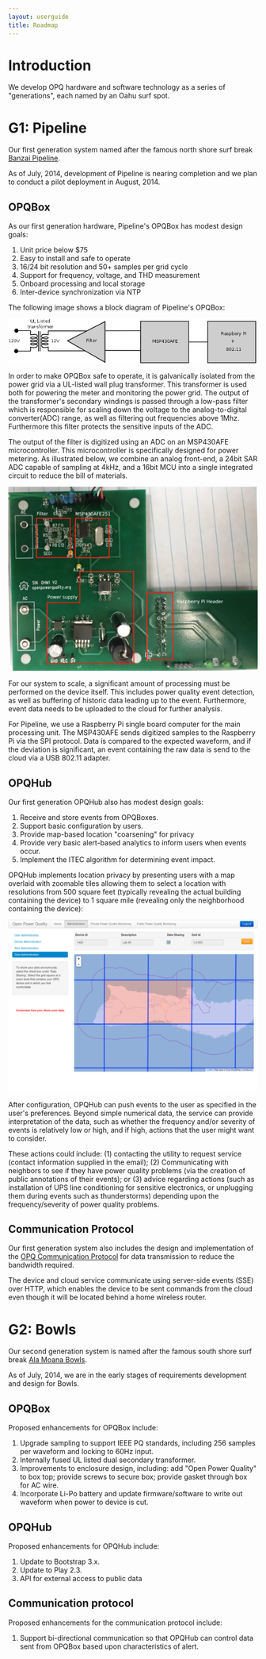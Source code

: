```yaml
---
layout: userguide
title: Roadmap
---
```


# Introduction

We develop OPQ hardware and software technology as a series of "generations", each named by an Oahu surf spot. 

# G1: Pipeline

Our first generation system named after the famous north shore surf break [Banzai Pipeline](http://en.wikipedia.org/wiki/Banzai_Pipeline).

As of July, 2014, development of Pipeline is nearing completion and we plan to conduct a pilot deployment in August, 2014.

## OPQBox

As our first generation hardware, Pipeline's OPQBox has modest design goals:

  1. Unit price below $75
  2. Easy to install and safe to operate
  3. 16/24 bit resolution and 50+ samples per grid cycle
  4. Support for frequency, voltage, and THD measurement
  5. Onboard processing and local storage
  6. Inter-device synchronization via NTP

The following image shows a block diagram of Pipeline's OPQBox:

<img src="../images/hardware-block-diagram.png" class="center-block img-responsive">

In order to make OPQBox safe to operate, it is galvanically isolated from the power grid via a UL-listed wall plug transformer. This transformer is used both for powering the meter and monitoring the power grid. The output of the transformer's secondary windings is passed through a low-pass filter which is responsible for scaling down the voltage to the analog-to-digital converter(ADC) range, as well as filtering out frequencies above 1Mhz. Furthermore this filter protects the sensitive inputs of the ADC.

The output of the filter is digitized using an ADC on an MSP430AFE microcontroller. This microcontroller is specifically designed for power metering. As illustrated below, we combine an analog front-end, a 24bit SAR ADC capable of sampling at 4kHz, and a 16bit MCU into a single integrated circuit to reduce the bill of materials. 

<img src="../images/board3.png" class="center-block img-responsive">

For our system to scale, a significant amount of processing must be performed on the device itself. This includes power quality event detection, as well as buffering of historic data leading up to the event. Furthermore, event data needs to be uploaded to the cloud for further analysis. 

For Pipeline, we use a Raspberry Pi single board computer for the main processing unit. The MSP430AFE sends digitized samples to the Raspberry Pi via the SPI protocol. Data is compared to the expected waveform, and if the deviation is significant, an event containing the raw data is send to the cloud via a USB 802.11 adapter. 

## OPQHub

Our first generation OPQHub also has modest design goals:

  1. Receive and store events from OPQBoxes.
  2. Support basic configuration by users.
  3. Provide map-based location "coarsening" for privacy 
  4. Provide very basic alert-based analytics to inform users when events occur. 
  5. Implement the ITEC algorithm for determining event impact.

OPQHub implements location privacy by presenting users with a map overlaid with zoomable tiles allowing them to select a location with resolutions from 500 square feet (typically revealing the actual building containing the device) to 1 square mile (revealing only the neighborhood containing the device):

<img src="../images/cloud-grid.png" class="center-block img-responsive">

After configuration, OPQHub can push events to the user as specified in the user's preferences.  Beyond simple numerical data, the service can provide interpretation of the data, such as whether the frequency and/or severity of events is relatively low or high, and if high, actions that the user might want to consider.  

These actions could include: (1) contacting the utility to request service (contact information supplied in the email); (2) Communicating with neighbors to see if they have power quality problems (via the creation of public annotations of their events); or (3) advice regarding actions (such as installation of UPS line conditioning for sensitive electronics, or unplugging them during events such as thunderstorms) depending upon the frequency/severity of power quality problems.

## Communication Protocol

Our first generation system also includes the design and implementation of the [OPQ Communication Protocol](https://github.com/openpowerquality/opq/wiki/OPQ-Communication-Protocol) for data transmission to reduce the bandwidth required. 

The device and cloud service communicate using server-side events (SSE) over HTTP, which enables the device to be sent commands from the cloud even though it will be located behind a home wireless router.

# G2: Bowls

Our second generation system is named after the famous south shore surf break [Ala Moana Bowls](http://www.surf-oahu.com/surf_breaks/south_shore/bowls_kaisers.php).

As of July, 2014, we are in the early stages of requirements development and design for Bowls.
 
## OPQBox

Proposed enhancements for OPQBox include:

  1. Upgrade sampling to support IEEE PQ standards, including 256 samples per waveform and locking to 60Hz input.
  2. Internally fused UL listed dual secondary transformer.
  3. Improvements to enclosure design, including: add "Open Power Quality" to box top; provide screws to secure box; provide gasket through box for AC wire.
  4. Incorporate Li-Po battery and update firmware/software to write out waveform when power to device is cut.
  
## OPQHub

Proposed enhancements for OPQHub include:

  1. Update to Bootstrap 3.x.
  2. Update to Play 2.3.
  3. API for external access to public data
  
## Communication protocol

Proposed enhancements for the communication protocol include:

  1. Support bi-directional communication so that OPQHub can control data sent from OPQBox based upon characteristics of alert.
  
  
  


 
 








